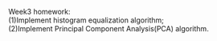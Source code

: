Week3 homework:  
(1)Implement histogram equalization algorithm;  
(2)Implement Principal Component Analysis(PCA) algorithm.  
